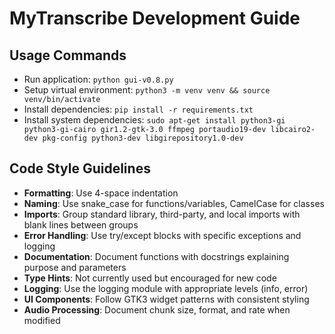 # MyTranscribe Development Guide

## Usage Commands
- Run application: `python gui-v0.8.py`
- Setup virtual environment: `python3 -m venv venv && source venv/bin/activate`
- Install dependencies: `pip install -r requirements.txt`
- Install system dependencies: `sudo apt-get install python3-gi python3-gi-cairo gir1.2-gtk-3.0 ffmpeg portaudio19-dev libcairo2-dev pkg-config python3-dev libgirepository1.0-dev`

## Code Style Guidelines
- **Formatting**: Use 4-space indentation
- **Naming**: Use snake_case for functions/variables, CamelCase for classes
- **Imports**: Group standard library, third-party, and local imports with blank lines between groups
- **Error Handling**: Use try/except blocks with specific exceptions and logging
- **Documentation**: Document functions with docstrings explaining purpose and parameters
- **Type Hints**: Not currently used but encouraged for new code
- **Logging**: Use the logging module with appropriate levels (info, error)
- **UI Components**: Follow GTK3 widget patterns with consistent styling
- **Audio Processing**: Document chunk size, format, and rate when modified